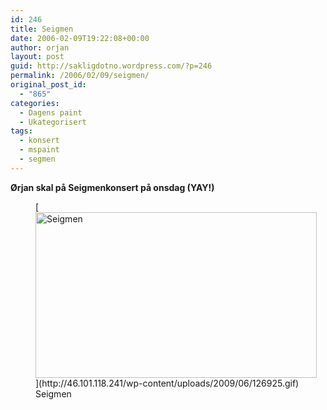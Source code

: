 ```yaml
---
id: 246
title: Seigmen
date: 2006-02-09T19:22:08+00:00
author: orjan
layout: post
guid: http://sakligdotno.wordpress.com/?p=246
permalink: /2006/02/09/seigmen/
original_post_id:
  - "865"
categories:
  - Dagens paint
  - Ukategorisert
tags:
  - konsert
  - mspaint
  - segmen
---
```

**Ørjan skal på Seigmenkonsert på onsdag (YAY!)**
  
<figure id="attachment_247" style="width: 450px" class="wp-caption aligncenter">[<img src="http://46.101.118.241/wp-content/uploads/2009/06/126925.gif" alt="Seigmen" title="126925" width="450" height="265" class="size-full wp-image-247" />](http://46.101.118.241/wp-content/uploads/2009/06/126925.gif)<figcaption class="wp-caption-text">Seigmen</figcaption></figure>